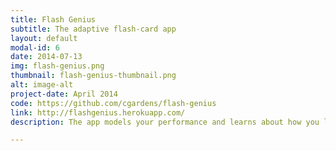 ```yaml
---
title: Flash Genius
subtitle: The adaptive flash-card app
layout: default
modal-id: 6
date: 2014-07-13
img: flash-genius.png
thumbnail: flash-genius-thumbnail.png
alt: image-alt
project-date: April 2014
code: https://github.com/cgardens/flash-genius
link: http://flashgenius.herokuapp.com/
description: The app models your performance and learns about how you learn. It tells you what you should study and when in order to learn in the most effecient manner possible. In this way, you learn more in less time time and remember it for longer.

---
```

